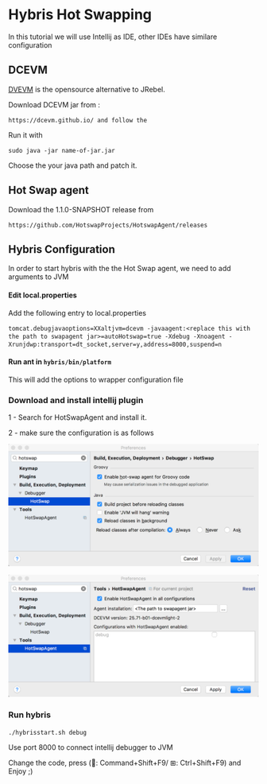 # Hybris Hot Swapping

In this tutorial we will use Intellij as IDE, other IDEs have similare configuration

## DCEVM 

[DVEVM](https://dcevm.github.io/) is the opensource alternative to JRebel.

Download DCEVM jar from :
```
https://dcevm.github.io/ and follow the 
```
Run it with 
```
sudo java -jar name-of-jar.jar
```
Choose the your java path and patch it.

## Hot Swap agent

Download the 1.1.0-SNAPSHOT release from 
```
https://github.com/HotswapProjects/HotswapAgent/releases
```

## Hybris Configuration

In order to start hybris with the the Hot Swap agent, we need to add arguments to JVM  

#### Edit local.properties

Add the following entry to local.properties

```
tomcat.debugjavaoptions=XXaltjvm=dcevm -javaagent:<replace this with the path to swapagent jar>=autoHotswap=true -Xdebug -Xnoagent -Xrunjdwp:transport=dt_socket,server=y,address=8000,suspend=n
```

#### Run ant in `hybris/bin/platform`


This will add the options to wrapper configuration file

### Download and install intellij plugin

1 - Search for HotSwapAgent and install it.

2 - make sure the configuration is as follows

![IntelliJ config 1](./imgs/1.png "Intellij config 1")

![IntelliJ config 2](./imgs/2.png "Intellij config 2")



### Run hybris

```
./hybrisstart.sh debug
```

Use port 8000 to connect intellij debugger to JVM

Change the code, press (: Command+Shift+F9/ ⊞: Ctrl+Shift+F9) and Enjoy ;)

